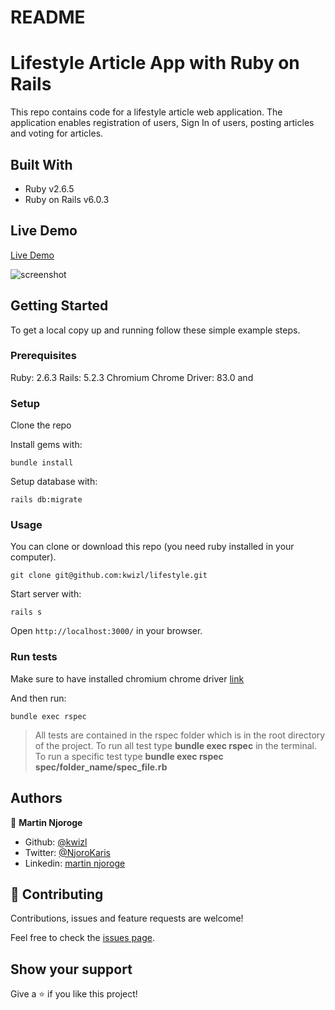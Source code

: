 # README

# Lifestyle Article App with Ruby on Rails
This repo contains code for a lifestyle article web application. The application enables registration of users, Sign In of users, posting articles and voting for articles.

## Built With

- Ruby v2.6.5
- Ruby on Rails v6.0.3

## Live Demo

[Live Demo]()

![screenshot]()

## Getting Started

To get a local copy up and running follow these simple example steps.

### Prerequisites

Ruby: 2.6.3
Rails: 5.2.3
Chromium Chrome Driver: 83.0 and 

### Setup

Clone the repo

Install gems with:

```
bundle install
```

Setup database with:

```
rails db:migrate
```


### Usage

You can clone or download this repo (you need ruby installed in your computer).

    git clone git@github.com:kwizl/lifestyle.git
Start server with:

```
rails s
```
Open `http://localhost:3000/` in your browser.


### Run tests

Make sure to have installed chromium chrome driver [link](https://chromedriver.chromium.org/downloads)

And then run:

```
bundle exec rspec
```

> All tests are contained in the rspec folder which is in the root directory of the project. 
To run all test type **bundle exec rspec** in the terminal. To run a specific test type **bundle exec rspec spec/folder_name/spec_file.rb**

## Authors

👤 **Martin Njoroge**

- Github: [@kwizl](https://github.com/kwizl)
- Twitter: [@NjoroKaris](https://twitter.com/NjoroKaris)
- Linkedin: [martin njoroge](https://www.linkedin.com/in/martin-njoroge-098774110/)

## 🤝 Contributing

Contributions, issues and feature requests are welcome!

Feel free to check the [issues page](issues/).

## Show your support

Give a ⭐️ if you like this project!
